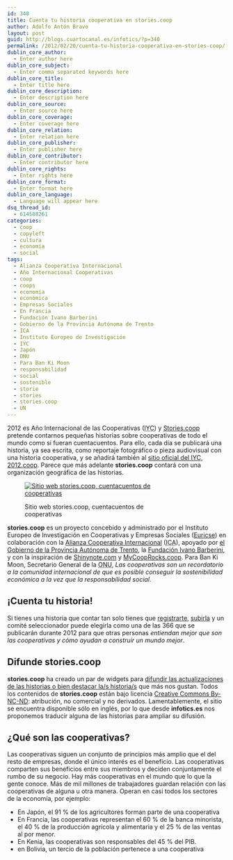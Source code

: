 ```yaml
---
id: 340
title: Cuenta tu historia cooperativa en stories.coop
author: Adolfo Antón Bravo
layout: post
guid: http://blogs.cuartocanal.es/infotics/?p=340
permalink: /2012/02/20/cuenta-tu-historia-cooperativa-en-stories-coop/
dublin_core_author:
  - Enter author here
dublin_core_subject:
  - Enter comma separated keywords here
dublin_core_title:
  - Enter title here
dublin_core_description:
  - Enter description here
dublin_core_source:
  - Enter source here
dublin_core_coverage:
  - Enter coverage here
dublin_core_relation:
  - Enter relation here
dublin_core_publisher:
  - Enter publisher here
dublin_core_contributor:
  - Enter contributor here
dublin_core_rights:
  - Enter rights here
dublin_core_format:
  - Enter format here
dublin_core_language:
  - Language will appear here
dsq_thread_id:
  - 614588261
categories:
  - coop
  - copyleft
  - cultura
  - economía
  - social
tags:
  - Alianza Cooperativa Internacional
  - Año Internacional Cooperativas
  - coop
  - coops
  - economía
  - económica
  - Empresas Sociales
  - En Francia
  - Fundación Ivano Barberini
  - Gobierno de la Provincia Autónoma de Trento
  - ICA
  - Instituto Europeo de Investigación
  - IYC
  - Japón
  - ONU
  - Para Ban Ki Moon
  - responsabilidad
  - social
  - sostenible
  - storie
  - stories
  - stories.coop
  - UN
---
```

2012 es Año Internacional de las Cooperativas (<acronym title="International Year of Cooperatives">IYC</acronym>) y <a href="http://www.stories.coop" hreflang="en">Stories.coop</a> pretende contarnos pequeñas historias sobre cooperativas de todo el mundo como si fueran cuentacuentos. Para ello, cada día se publicará una historia, ya sea escrita, como reportaje fotográfico o pieza audiovisual con una historia cooperativa, y se añadirá también al [sitio oficial del IYC, 2012.coop][1]. Parece que más adelante **stories.coop** contará con una organización geográfica de las historias.<figure id="attachment_342" style="width: 300px;" class="wp-caption alignnone">

<a href="http://blogs.cuartocanal.es/infotics/2012/02/20/cuenta-tu-historia-cooperativa-en-stories-coop/stories-coop/" rel="attachment wp-att-342"><img class="size-medium wp-image-342" title="stories.coop" src="http://i0.wp.com/blogs.cuartocanal.es/infotics/files/2012/02/stories.coop_-300x109.png?fit=300%2C109" alt="Sitio web stories.coop, cuentacuentos de cooperativas" data-recalc-dims="1" /></a><figcaption class="wp-caption-text">Sitio web stories.coop, cuentacuentos de cooperativas</figcaption></figure> 

**stories.coop** es un proyecto concebido y administrado por el Instituto Europeo de Investigación en Cooperativas y Empresas Sociales (<a href="http://www.euricse.eu/" hreflang="en">Euricse</a>) en colaboración con la [Alianza Cooperativa Internacional][2] (<acronym title="International Co-operative Alliance">ICA</acronym>), apoyado por <a href="http://www.provincia.tn.it/" hreflang="it">el Gobierno de la Provincia Autónoma de Trento</a>, la <a href="http://www.fondazionebarberini.it/" hreflang="it">Fundación Ivano Barberini</a>, y con la inspiración de [Shinynote.com][3] y <a href="http://www.mycooprocks.coop/" hreflang="en">MyCoopRocks.coop</a>. Para Ban Ki Moon, Secretario General de la <acronym title="Organización de las Naciones Unidas">ONU</acronym>, <cite>Las cooperativas son un recordatorio a la comunidad internacional de que es posible conseguir la sostenibilidad económica a la vez que la responsabilidad social</cite>.

## ¡Cuenta tu historia!

Si tienes una historia que contar tan solo tienes que <a href="http://www.stories.coop/register" hreflang="en">registrarte</a>, <a href="http://stories.coop/tell-your-story" hreflang="en">subirla</a> y un comité seleccionador puede elegirla como una de las 366 que se publicarán durante 2012 para que otras personas <cite>entiendan mejor que son las cooperativas y cómo ayudan a construir un mundo mejor</cite>.

## Difunde stories.coop

**stories.coop** ha creado un par de <span lang="en">widgets</span> para [difundir las actualizaciones de las historias o bien destacar la/s historia/s][4] que más nos gustan. Todos los contenidos de **stories.coop** están bajo licencia [Creative Commons By-NC-ND][5]: atribución, no comercial y no derivados. Lamentablemente, el sitio se encuentra disponible sólo en inglés, por lo que desde **infotics.es** nos proponemos traducir alguna de las historias para ampliar su difusión.

## ¿Qué son las cooperativas?

Las cooperativas siguen un conjunto de principios más amplio que el del resto de empresas, donde el único interés es el beneficio. Las cooperativas comparten sus beneficios entre sus miembros y deciden conjuntamente el rumbo de su negocio. Hay más cooperativas en el mundo que lo que la gente conoce. Más de mil millones de trabajadores guardan relación con las cooperativas de alguna u otra manera. Operan en casi todos los sectores de la economía, por ejemplo:

  * En Japón, el 91 % de los agricultores forman parte de una cooperativa
  * En Francia, las cooperativas representan el 60 % de la banca minorista, el 40 % de la producción agrícola y alimentaria y el 25 % de las ventas al por menor.
  * En Kenia, las cooperativas son responsables del 45 % del PIB.
  * en Bolivia, un tercio de la población pertenece a una cooperativa

 [1]: http://www.2012.coop
 [2]: http://www.ica.coop
 [3]: http://www.shinynote.com/
 [4]: http://stories.coop/get-widget
 [5]: http://creativecommons.org/licenses/by-nc-nd/3.0/